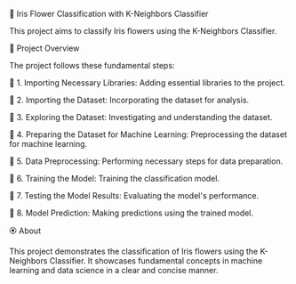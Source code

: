 🌸 Iris Flower Classification with K-Neighbors Classifier

This project aims to classify Iris flowers using the K-Neighbors Classifier.

💮 Project Overview

The project follows these fundamental steps:

🛑 1. Importing Necessary Libraries: Adding essential libraries to the project.

🛑 2. Importing the Dataset: Incorporating the dataset for analysis.

🛑 3. Exploring the Dataset: Investigating and understanding the dataset.

🛑 4. Preparing the Dataset for Machine Learning: Preprocessing the dataset for machine learning.

🛑 5. Data Preprocessing: Performing necessary steps for data preparation.

🛑 6. Training the Model: Training the classification model.

🛑 7. Testing the Model Results: Evaluating the model's performance.

🛑 8. Model Prediction: Making predictions using the trained model.

🏵 About

This project demonstrates the classification of Iris flowers using the K-Neighbors Classifier. It showcases fundamental concepts in machine learning and data science in a clear and concise manner.
